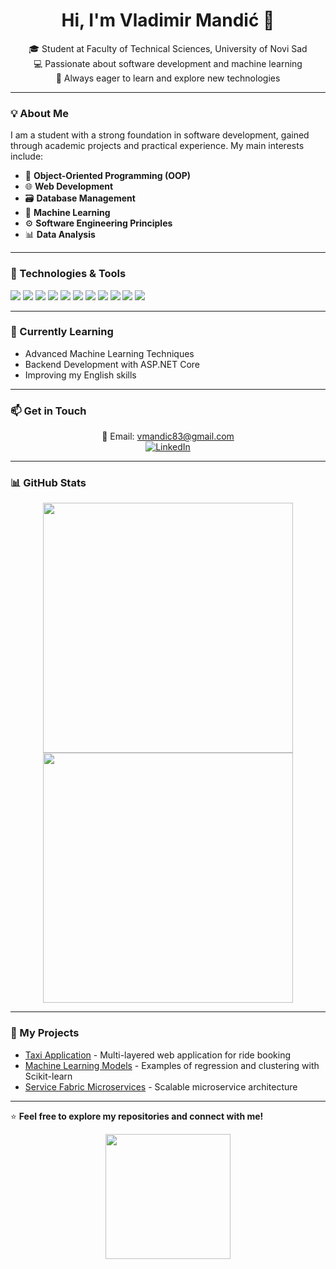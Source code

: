 <h1 align="center">Hi, I'm Vladimir Mandić 👋</h1>

<p align="center">
  🎓 Student at Faculty of Technical Sciences, University of Novi Sad <br>
  💻 Passionate about software development and machine learning <br>
  🚀 Always eager to learn and explore new technologies
</p>

---

### 💡 About Me  
I am a student with a strong foundation in software development, gained through academic projects and practical experience. My main interests include:  
- 🧩 **Object-Oriented Programming (OOP)**  
- 🌐 **Web Development**  
- 🗃️ **Database Management**  
- 🤖 **Machine Learning**  
- ⚙️ **Software Engineering Principles**  
- 📊 **Data Analysis**  

---

### 🔧 Technologies & Tools  
<p>
  <img src="https://img.shields.io/badge/C%23-239120?style=for-the-badge&logo=c-sharp&logoColor=white" />
  <img src="https://img.shields.io/badge/JavaScript-F7DF1E?style=for-the-badge&logo=javascript&logoColor=black" />
  <img src="https://img.shields.io/badge/Python-3776AB?style=for-the-badge&logo=python&logoColor=white" />
  <img src="https://img.shields.io/badge/.NET-512BD4?style=for-the-badge&logo=.net&logoColor=white" />
  <img src="https://img.shields.io/badge/React-61DAFB?style=for-the-badge&logo=react&logoColor=black" />
  <img src="https://img.shields.io/badge/Node.js-339933?style=for-the-badge&logo=nodedotjs&logoColor=white" />
  <img src="https://img.shields.io/badge/SQL-4479A1?style=for-the-badge&logo=mysql&logoColor=white" />
  <img src="https://img.shields.io/badge/Git-F05032?style=for-the-badge&logo=git&logoColor=white" />
  <img src="https://img.shields.io/badge/Docker-2496ED?style=for-the-badge&logo=docker&logoColor=white" />
  <img src="https://img.shields.io/badge/Scikit--learn-F7931E?style=for-the-badge&logo=scikit-learn&logoColor=white" />
  <img src="https://img.shields.io/badge/PyTorch-EE4C2C?style=for-the-badge&logo=pytorch&logoColor=white" />
</p>

---

### 🌱 Currently Learning  
- Advanced Machine Learning Techniques  
- Backend Development with ASP.NET Core  
- Improving my English skills  

---

### 📫 Get in Touch  
<p align="center">
  📧 Email: <a href="mailto:vmandic83@gmail.com">vmandic83@gmail.com</a>  
  <br>
  <a href="https://www.linkedin.com/in/vladimirmandi%C4%87/">
    <img src="https://img.shields.io/badge/LinkedIn-Vladimir%20Mandić-0077B5?style=for-the-badge&logo=linkedin&logoColor=white" alt="LinkedIn">
  </a>
</p>




---

### 📊 GitHub Stats  
<p align="center">
  <img src="https://github-readme-stats.vercel.app/api?username=vladimirmandic&show_icons=true&theme=radical" width="400">
  <img src="https://github-readme-streak-stats.herokuapp.com/?user=vladimirmandic&theme=radical" width="400">
</p>

---

### 🚀 My Projects  
- [Taxi Application](https://github.com/vladimirmandic/taxi-app) - Multi-layered web application for ride booking  
- [Machine Learning Models](https://github.com/vladimirmandic/ml-models) - Examples of regression and clustering with Scikit-learn  
- [Service Fabric Microservices](https://github.com/vladimirmandic/service-fabric) - Scalable microservice architecture  

---

⭐️ **Feel free to explore my repositories and connect with me!**

<p align="center">
  <img src="https://media.giphy.com/media/f9k1tV7HyORcngKF8v/giphy.gif" width="200">
</p>
